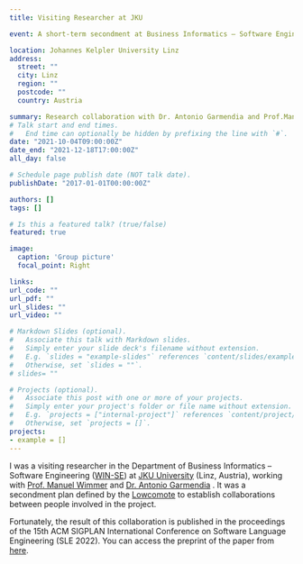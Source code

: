 ```yaml
---
title: Visiting Researcher at JKU

event: A short-term secondment at Business Informatics – Software Engineering (WIN-SE) group of JKU University

location: Johannes Kelpler University Linz
address:
  street: ""
  city: Linz
  region: ""
  postcode: ""
  country: Austria

summary: Research collaboration with Dr. Antonio Garmendia and Prof.Manuel Wimmer in the context of Lowcomote European project. 
# Talk start and end times.
#   End time can optionally be hidden by prefixing the line with `#`.
date: "2021-10-04T09:00:00Z"
date_end: "2021-12-18T17:00:00Z"
all_day: false

# Schedule page publish date (NOT talk date).
publishDate: "2017-01-01T00:00:00Z"

authors: []
tags: []

# Is this a featured talk? (true/false)
featured: true

image:
  caption: 'Group picture'
  focal_point: Right

links:
url_code: ""
url_pdf: ""
url_slides: ""
url_video: ""

# Markdown Slides (optional).
#   Associate this talk with Markdown slides.
#   Simply enter your slide deck's filename without extension.
#   E.g. `slides = "example-slides"` references `content/slides/example-slides.md`.
#   Otherwise, set `slides = ""`.
# slides= ""

# Projects (optional).
#   Associate this post with one or more of your projects.
#   Simply enter your project's folder or file name without extension.
#   E.g. `projects = ["internal-project"]` references `content/project/deep-learning/index.md`.
#   Otherwise, set `projects = []`.
projects:
- example = []
---
```

I was a visiting researcher in the Department of Business Informatics – Software Engineering ([WIN-SE](https://se.jku.at/)) at [JKU University](https://www.jku.at/en) (Linz, Austria),
working with [Prof. Manuel Wimmer](https://se.jku.at/manuel-wimmer/) and [Dr. Antonio Garmendia](https://se.jku.at/antonio-garmendia/) .
It was a secondment plan defined by the [Lowcomote](https://www.lowcomote.eu/) to establish collaborations between people involved in the project.

Fortunately, the result of this collaboration is published in the proceedings of the 15th ACM SIGPLAN International Conference on Software Language Engineering (SLE 2022).
You can access the preprint of the paper from [here](https://faezeh-kh.github.io/publication/sle22/).
